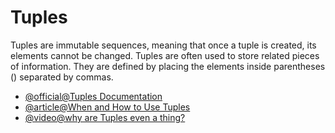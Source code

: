 # Tuples

Tuples are immutable sequences, meaning that once a tuple is created, its elements cannot be changed. Tuples are often used to store related pieces of information. They are defined by placing the elements inside parentheses () separated by commas.

- [@official@Tuples Documentation](https://docs.python.org/3/tutorial/datastructures.html#tuples-and-sequences)
- [@article@When and How to Use Tuples](https://thenewstack.io/python-for-beginners-when-and-how-to-use-tuples/)
- [@video@why are Tuples even a thing?](https://www.youtube.com/watch?v=fR_D_KIAYrE)
